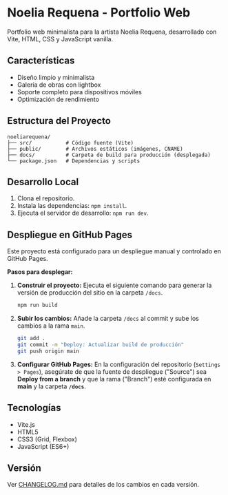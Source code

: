 # Noelia Requena - Portfolio Web

Portfolio web minimalista para la artista Noelia Requena, desarrollado con Vite, HTML, CSS y JavaScript vanilla.

## Características

- Diseño limpio y minimalista
- Galería de obras con lightbox
- Soporte completo para dispositivos móviles
- Optimización de rendimiento

## Estructura del Proyecto

```
noeliarequena/
├── src/           # Código fuente (Vite)
├── public/        # Archivos estáticos (imágenes, CNAME)
├── docs/          # Carpeta de build para producción (desplegada)
└── package.json   # Dependencias y scripts
```

## Desarrollo Local

1.  Clona el repositorio.
2.  Instala las dependencias: `npm install`.
3.  Ejecuta el servidor de desarrollo: `npm run dev`.

## Despliegue en GitHub Pages

Este proyecto está configurado para un despliegue manual y controlado en GitHub Pages.

**Pasos para desplegar:**

1.  **Construir el proyecto:**
    Ejecuta el siguiente comando para generar la versión de producción del sitio en la carpeta `/docs`.
    ```bash
    npm run build
    ```

2.  **Subir los cambios:**
    Añade la carpeta `/docs` al commit y sube los cambios a la rama `main`.
    ```bash
    git add .
    git commit -m "Deploy: Actualizar build de producción"
    git push origin main
    ```

3.  **Configurar GitHub Pages:**
    En la configuración del repositorio (`Settings > Pages`), asegúrate de que la fuente de despliegue ("Source") sea **Deploy from a branch** y que la rama ("Branch") esté configurada en **main** y la carpeta **`/docs`**.

## Tecnologías

- Vite.js
- HTML5
- CSS3 (Grid, Flexbox)
- JavaScript (ES6+)

## Versión

Ver [CHANGELOG.md](CHANGELOG.md) para detalles de los cambios en cada versión.
